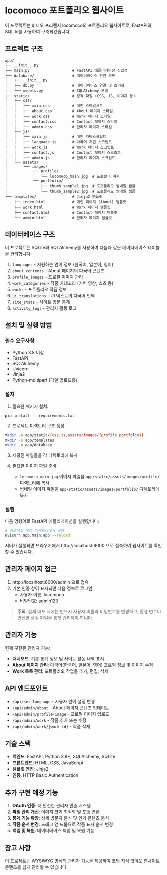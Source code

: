 # locomoco 포트폴리오 웹사이트

이 프로젝트는 비디오 프리랜서 locomoco의 포트폴리오 웹사이트로, FastAPI와 SQLite를 사용하여 구축되었습니다.

## 프로젝트 구조

```
app/
├── __init__.py
├── main.py                   # FastAPI 애플리케이션 진입점
├── database/                 # 데이터베이스 관련 코드
│   ├── __init__.py
│   ├── db.py                 # 데이터베이스 연결 및 초기화
│   └── models.py             # SQLAlchemy 모델
├── static/                   # 정적 파일 (CSS, JS, 이미지 등)
│   ├── css/
│   │   ├── main.css          # 메인 스타일시트
│   │   ├── about.css         # About 페이지 스타일
│   │   ├── work.css          # Work 페이지 스타일
│   │   ├── contact.css       # Contact 페이지 스타일
│   │   └── admin.css         # 관리자 페이지 스타일
│   ├── js/
│   │   ├── main.js           # 메인 자바스크립트
│   │   ├── language.js       # 다국어 지원 스크립트
│   │   ├── work.js           # Work 페이지 스크립트
│   │   ├── contact.js        # Contact 페이지 스크립트
│   │   └── admin.js          # 관리자 페이지 스크립트
│   └── assets/
│       └── images/
│           ├── profile/
│           │   └── locomoco_main.jpg  # 프로필 이미지
│           └── portfolio/
│               ├── thumb_sample1.jpg  # 포트폴리오 썸네일 샘플
│               └── thumb_sample2.jpg  # 포트폴리오 썸네일 샘플
└── templates/                # Jinja2 템플릿
    ├── index.html            # 메인 페이지 (About) 템플릿
    ├── work.html             # Work 페이지 템플릿
    ├── contact.html          # Contact 페이지 템플릿
    └── admin.html            # 관리자 페이지 템플릿
```

## 데이터베이스 구조

이 프로젝트는 SQLite와 SQLAlchemy를 사용하여 다음과 같은 데이터베이스 테이블을 관리합니다:

1. `languages` - 지원하는 언어 정보 (한국어, 일본어, 영어)
2. `about_contents` - About 페이지의 다국어 콘텐츠
3. `profile_images` - 프로필 이미지 관리
4. `work_categories` - 작품 카테고리 (커버 영상, 쇼츠 등)
5. `works` - 포트폴리오 작품 정보
6. `ui_translations` - UI 텍스트의 다국어 번역
7. `site_stats` - 사이트 방문 통계
8. `activity_logs` - 관리자 활동 로그

## 설치 및 실행 방법

### 필수 요구사항

- Python 3.8 이상
- FastAPI
- SQLAlchemy
- Uvicorn
- Jinja2
- Python-multipart (파일 업로드용)

### 설치

1. 필요한 패키지 설치:

```bash
pip install -r requirements.txt
```

2. 프로젝트 디렉토리 구조 생성:

```bash
mkdir -p app/static/{css,js,assets/images/{profile,portfolio}}
mkdir -p app/templates
mkdir -p app/database
```

3. 제공된 파일들을 각 디렉토리에 복사

4. 필요한 이미지 파일 준비:
   - `locomoco_main.jpg` 이미지 파일을 `app/static/assets/images/profile/` 디렉토리에 복사
   - 썸네일 이미지 파일을 `app/static/assets/images/portfolio/` 디렉토리에 복사

### 실행

다음 명령어로 FastAPI 애플리케이션을 실행합니다:

```bash
# 프로젝트 루트 디렉토리에서 실행
uvicorn app.main:app --reload
```

서버가 실행되면 브라우저에서 http://localhost:8000 으로 접속하여 웹사이트를 확인할 수 있습니다.

## 관리자 페이지 접근

1. http://localhost:8000/admin 으로 접속
2. 기본 인증 창이 표시되면 다음 정보로 로그인:
   - 사용자 이름: locomoco
   - 비밀번호: admin123

> **주의**: 실제 배포 시에는 반드시 사용자 이름과 비밀번호를 변경하고, 환경 변수나 안전한 설정 파일을 통해 관리해야 합니다.

## 관리자 기능

현재 구현된 관리자 기능:

- **대시보드**: 기본 통계 정보 및 사이트 활동 내역 표시
- **About 페이지 관리**: 다국어(한국어, 일본어, 영어) 프로필 정보 및 이미지 수정
- **Work 목록 관리**: 포트폴리오 작업물 추가, 편집, 삭제

## API 엔드포인트

- `/api/set-language` - 사용자 언어 설정 변경
- `/api/admin/about` - About 페이지 콘텐츠 업데이트
- `/api/admin/profile-image` - 프로필 이미지 업로드
- `/api/admin/work` - 작품 추가 또는 수정
- `/api/admin/work/{work_id}` - 작품 삭제

## 기술 스택

- **백엔드**: FastAPI, Python 3.8+, SQLAlchemy, SQLite
- **프론트엔드**: HTML, CSS, JavaScript
- **템플릿 엔진**: Jinja2
- **인증**: HTTP Basic Authentication

## 추가 구현 예정 기능

1. **OAuth 인증**: 더 안전한 관리자 인증 시스템
2. **파일 관리 개선**: 이미지 크기 최적화 및 포맷 변환
3. **통계 기능 확장**: 상세 방문자 분석 및 인기 콘텐츠 분석
4. **작품 순서 변경**: 드래그 앤 드롭으로 작품 표시 순서 변경
5. **백업 및 복원**: 데이터베이스 백업 및 복원 기능

## 참고 사항

이 프로젝트는 WYSIWYG 방식의 관리자 기능을 제공하여 코딩 지식 없이도 웹사이트 콘텐츠를 쉽게 관리할 수 있습니다.

